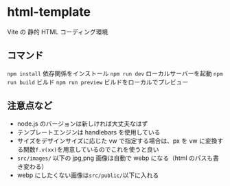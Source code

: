 # html-template

Vite の 静的 HTML コーディング環境

## コマンド

`npm install` 依存関係をインストール
`npm run dev` ローカルサーバーを起動
`npm run build` ビルド
`npm run preview` ビルドをローカルでプレビュー

## 注意点など

- node.js のバージョンは新しければ大丈夫なはず
- テンプレートエンジンは handlebars を使用している
- サイズをデザインサイズに応じた vw で指定する場合は、px を vw に変換する関数`f.v(xx)`を用意しているのでこれを使うと良い
- `src/images/` 以下の jpg,png 画像は自動で webp になる（html のパスも書き変わる）
- webp にしたくない画像は`src/public/`以下に入れる
